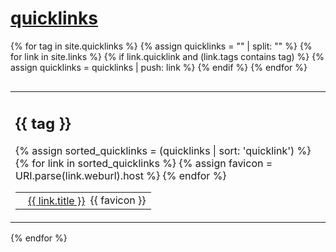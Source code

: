 # [quicklinks](#quicklinks)

{% for tag in site.quicklinks %}
  {% assign quicklinks = "" | split: "" %}
  {% for link in site.links %}
    {% if link.quicklink and (link.tags contains tag) %}
      {% assign quicklinks = quicklinks | push: link %}
    {% endif %}
  {% endfor %}
  <table style="display:block; float:left; border:0;"><tr><td style="border:0;">
  <h2>{{ tag }}</h2>
  <table style="border:0;">
  {% assign sorted_quicklinks = (quicklinks | sort: 'quicklink') %}
  {% for link in sorted_quicklinks %}
    {% assign favicon = URI.parse(link.weburl).host %}
    <tr>
      <td style="border:0;padding:2px;">
        <img src="{{ link.weburl }}/favicon.ico" style="width:16px;height:16px;margin:0;vertical-align:middle;"/>
      </td>
      <td style="border:0;padding:0;">
        <a href="{{ link.weburl }}" style="vertical-align:middle;">{{ link.title }}</a>
      </td>
      <td>
        {{ favicon }}  
      </td>
    </tr>   
  {% endfor %}
  </table>
  </td></tr></table>
{% endfor %}

<p style="clear: left;"></p>
